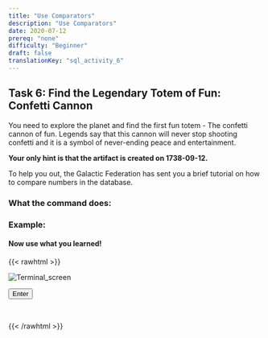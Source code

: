 ```yaml
---
title: "Use Comparators"
description: "Use Comparators"
date: 2020-07-12
prereq: "none"
difficulty: "Beginner"
draft: false
translationKey: "sql_activity_6"
---
```

<!-- Links for javascript and CSS needed for drop down logic -->
<link rel="stylesheet" href="../../default/_default.css" type="text/css"></link>
<script type="text/javascript" src="../../default/_default.js"></script>

<!-- Embed YouTube Video Link here when ready -->

## Task 6: Find the Legendary Totem of Fun: Confetti Cannon 

You need to explore the planet and find the first fun totem - The confetti cannon of fun. 
Legends say that this cannon will never stop shooting confetti and it is a symbol of never-ending peace and entertainment. 

**Your only hint is that the artifact is created on 1738-09-12.**

To help you out, the Galactic Federation has sent you a brief tutorial on how to compare numbers in the database.

### What the command does:
<!--Give brief tutorial on the difference between < vs. > -->

<!-- ![Explain](../assets/Where_Explain.png)-->

### Example:


#### Now use what you learned!

<!-- SQL Type In Activity -->

{{< rawhtml >}}

<div class="terminal_div" id="terminal_div"><img class="terminal" src="../assets/Terminal.png" alt="Terminal_screen">


</div>

<!-- Press Enter --> 
<button class="button button1" onclick="check()"> Enter </button>


<div id="text" style="visibility:hidden">
<p> You found the location of the first Legendary Totem of Fun! </p>
</div>


{{< /rawhtml >}}